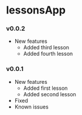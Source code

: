 # lessonsApp

### v0.0.2
* New features
    - Added third lesson
    - Added fourth lesson

### v0.0.1
* New features
    - Added first lesson
    - Added second lesson
* Fixed
* Known issues
